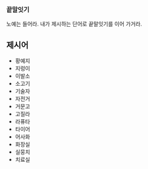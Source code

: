 ### 끝말잇기

노예는 들어라. 내가 제시하는 단어로 끝말잇기를 이어 가거라.



## 제시어

* 황예지
* 지렁이
* 이발소
* 소고기
* 기술자
* 자전거
* 거문고
* 고질라
* 라퓨타
* 타이어
* 어사화
* 화장실
* 실뭉치
* 치료실